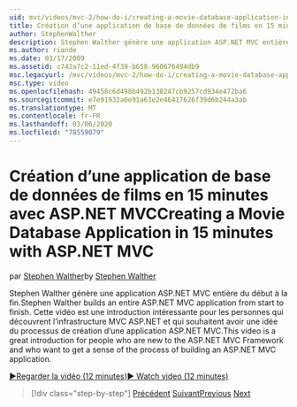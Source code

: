 ```yaml
---
uid: mvc/videos/mvc-2/how-do-i/creating-a-movie-database-application-in-15-minutes-with-aspnet-mvc
title: Création d’une application de base de données de films en 15 minutes avec ASP.NET MVC | Microsoft Docs
author: StephenWalther
description: Stephen Walther génère une application ASP.NET MVC entière du début à la fin. Cette vidéo est une bonne introduction aux personnes qui découvrent ASP.NET MVC F...
ms.author: riande
ms.date: 03/17/2009
ms.assetid: c742a7c2-11ed-4f39-b658-960676494db9
msc.legacyurl: /mvc/videos/mvc-2/how-do-i/creating-a-movie-database-application-in-15-minutes-with-aspnet-mvc
msc.type: video
ms.openlocfilehash: 49458c6d498b492b138247cb9257cd934e472ba6
ms.sourcegitcommit: e7e91932a6e91a63e2e46417626f39d6b244a3ab
ms.translationtype: MT
ms.contentlocale: fr-FR
ms.lasthandoff: 03/06/2020
ms.locfileid: "78559079"
---
```

# <a name="creating-a-movie-database-application-in-15-minutes-with-aspnet-mvc"></a><span data-ttu-id="c70a2-104">Création d’une application de base de données de films en 15 minutes avec ASP.NET MVC</span><span class="sxs-lookup"><span data-stu-id="c70a2-104">Creating a Movie Database Application in 15 minutes with ASP.NET MVC</span></span>

<span data-ttu-id="c70a2-105">par [Stephen Walther](https://github.com/StephenWalther)</span><span class="sxs-lookup"><span data-stu-id="c70a2-105">by [Stephen Walther](https://github.com/StephenWalther)</span></span>

<span data-ttu-id="c70a2-106">Stephen Walther génère une application ASP.NET MVC entière du début à la fin.</span><span class="sxs-lookup"><span data-stu-id="c70a2-106">Stephen Walther builds an entire ASP.NET MVC application from start to finish.</span></span> <span data-ttu-id="c70a2-107">Cette vidéo est une introduction intéressante pour les personnes qui découvrent l’infrastructure MVC ASP.NET et qui souhaitent avoir une idée du processus de création d’une application ASP.NET MVC.</span><span class="sxs-lookup"><span data-stu-id="c70a2-107">This video is a great introduction for people who are new to the ASP.NET MVC Framework and who want to get a sense of the process of building an ASP.NET MVC application.</span></span>

[<span data-ttu-id="c70a2-108">&#9654;Regarder la vidéo (12 minutes)</span><span class="sxs-lookup"><span data-stu-id="c70a2-108">&#9654; Watch video (12 minutes)</span></span>](https://channel9.msdn.com/Blogs/ASP-NET-Site-Videos/creating-a-movie-database-application-in-15-minutes-with-aspnet-mvc)

> [!div class="step-by-step"]
> <span data-ttu-id="c70a2-109">[Précédent](creating-a-tasklist-application-with-aspnet-mvc.md)
> [Suivant](understanding-models-views-and-controllers.md)</span><span class="sxs-lookup"><span data-stu-id="c70a2-109">[Previous](creating-a-tasklist-application-with-aspnet-mvc.md)
[Next](understanding-models-views-and-controllers.md)</span></span>
